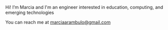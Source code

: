 Hi! I’m Marcia and I'm an engineer interested in education, computing, and emerging technologies

You can reach me at marciaarambulo@gmail.com


